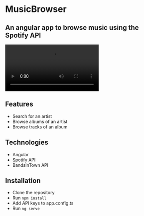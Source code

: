 # MusicBrowser

## An angular app to browse music using the Spotify API

<video src="https://user-images.githubusercontent.com/90425800/229201786-f2f8f5bd-e640-41ea-bfa3-26862c2cd3d8.mp4" controls preload></video>


## Features

- Search for an artist
- Browse albums of an artist
- Browse tracks of an album

## Technologies

- Angular
- Spotify API
- BandsInTown API

## Installation

- Clone the repository
- Run `npm install`
- Add API keys to app.config.ts
- Run `ng serve`